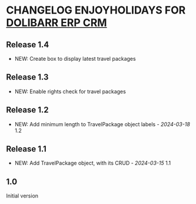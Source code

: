 # CHANGELOG ENJOYHOLIDAYS FOR [DOLIBARR ERP CRM](https://www.dolibarr.org)

## Release 1.4

- NEW: Create box to display latest travel packages

## Release 1.3

- NEW: Enable rights check for travel packages 

## Release 1.2

- NEW: Add minimum length to TravelPackage object labels - *2024-03-18* 1.2


## Release 1.1

- NEW: Add TravelPackage object, with its CRUD - *2024-03-15* 1.1 

 
## 1.0

Initial version
